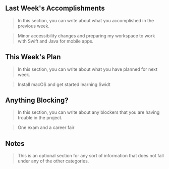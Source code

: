 ## Last Week's Accomplishments

> In this section, you can write about what you accomplished in the previous week.

> Minor accessibility changes and preparing my workspace to work with Swift and Java for mobile apps.

## This Week's Plan

> In this section, you can write about what you have planned for next week.

> Install macOS and get started learning Swidt

## Anything Blocking?

> In this section, you can write about any blockers that you are having trouble in the project.

> One exam and a career fair

## Notes

> This is an optional section for any sort of information that does not fall under any of the other categories.
